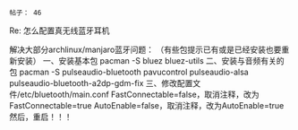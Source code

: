 
    帖子： 46

Re: 怎么配置真无线蓝牙耳机

解决大部分archlinux/manjaro蓝牙问题：
（有些包提示已有或是已经安装也要重新安装）
一、安装基本包
pacman -S bluez bluez-utils
二、安装与音频有关的包
pacman -S pulseaudio-bluetooth pavucontrol pulseaudio-alsa pulseaudio-bluetooth-a2dp-gdm-fix
三、修改配置文件/etc/bluetooth/main.conf
FastConnectable=false，取消注释，改为FastConnectable=true
AutoEnable=false，取消注释，改为AutoEnable=true
然后，重启！！！